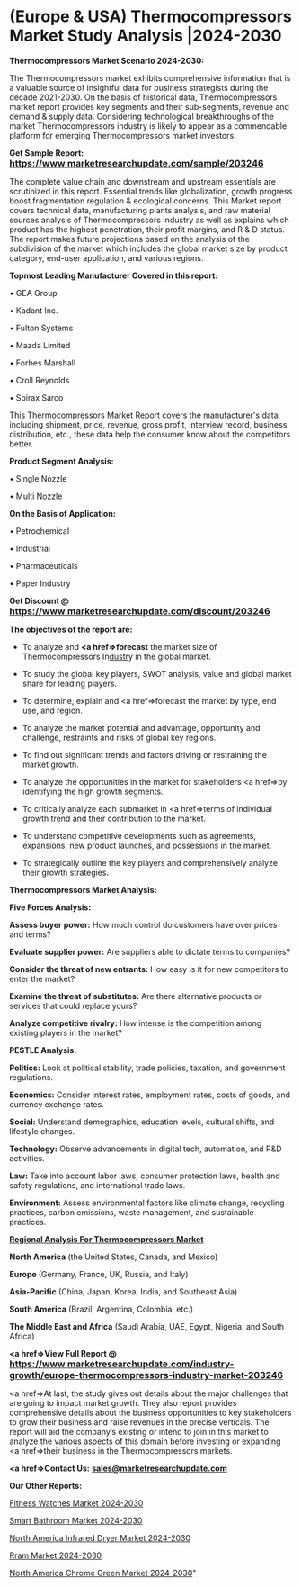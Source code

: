 # (Europe & USA) Thermocompressors Market Study Analysis |2024-2030

<strong>Thermocompressors Market Scenario 2024-2030:</strong>

The Thermocompressors market exhibits comprehensive information that is a valuable source of insightful data for business strategists during the decade 2021-2030. On the basis of historical data, Thermocompressors market report provides key segments and their sub-segments, revenue and demand &amp; supply data. Considering technological breakthroughs of the market Thermocompressors industry is likely to appear as a commendable platform for emerging Thermocompressors market investors.

<strong>Get Sample Report: <a href=https://www.marketresearchupdate.com/sample/203246><font size=3 color=#0000ff>https://www.marketresearchupdate.com/sample/203246</font></a></strong>

The complete value chain and downstream and upstream essentials are scrutinized in this report. Essential trends like globalization, growth progress boost fragmentation regulation &amp; ecological concerns. This Market report covers technical data, manufacturing plants analysis, and raw material sources analysis of Thermocompressors Industry as well as explains which product has the highest penetration, their profit margins, and R & D status. The report makes future projections based on the analysis of the subdivision of the market which includes the global market size by product category, end-user application, and various regions.

<strong>Topmost Leading Manufacturer Covered in this report:</strong>

• GEA Group

• Kadant Inc.

• Fulton Systems

• Mazda Limited

• Forbes Marshall

• Croll Reynolds

• Spirax Sarco

This Thermocompressors Market Report covers the manufacturer's data, including shipment, price, revenue, gross profit, interview record, business distribution, etc., these data help the consumer know about the competitors better.

<strong>Product Segment Analysis: </strong>

• Single Nozzle

• Multi Nozzle

<strong>On the Basis of Application:</strong>

• Petrochemical

• Industrial

• Pharmaceuticals

• Paper Industry

<strong>Get Discount @ <a href=https://www.marketresearchupdate.com/discount/203246><font size=3 color=#0000ff>https://www.marketresearchupdate.com/discount/203246</font></a></strong>

<strong><b>The objectives of the report are:</b></strong>

- To analyze and <strong><a href=><strong>forecast</strong></a></strong> the market size of Thermocompressors In<a href=ASDF991299>dustr</a>y in the global market.

- To study the global key players, SWOT analysis, value and global market share for leading players.

- To determine, explain and <a href=>forecast</a> the market by type, end use, and region.

- To analyze the market potential and advantage, opportunity and challenge, restraints and risks of global key regions.

- To find out significant trends and factors driving or restraining the market growth.

- To analyze the opportunities in the market for stakeholders <a href=>by</a> identifying the high growth segments.

- To critically analyze each submarket in <a href=>terms</a> of individual growth trend and their contribution to the market.

- To understand competitive developments such as agreements, expansions, new product launches, and possessions in the market.

- To strategically outline the key players and comprehensively analyze their growth strategies.

<strong>Thermocompressors Market Analysis:</strong>

<strong>Five Forces Analysis:</strong>

<strong>Assess buyer power:</strong> How much control do customers have over prices and terms?

<strong>Evaluate supplier power:</strong> Are suppliers able to dictate terms to companies?

<strong>Consider the threat of new entrants:</strong> How easy is it for new competitors to enter the market?

<strong>Examine the threat of substitutes:</strong> Are there alternative products or services that could replace yours?

<strong>Analyze competitive rivalry:</strong> How intense is the competition among existing players in the market?

<strong>PESTLE Analysis:</strong>

<strong>Politics:</strong> Look at political stability, trade policies, taxation, and government regulations.

<strong>Economics:</strong> Consider interest rates, employment rates, costs of goods, and currency exchange rates.

<strong>Social:</strong> Understand demographics, education levels, cultural shifts, and lifestyle changes.

<strong>Technology:</strong> Observe advancements in digital tech, automation, and R&D activities.

<strong>Law:</strong> Take into account labor laws, consumer protection laws, health and safety regulations, and international trade laws.

<strong>Environment:</strong> Assess environmental factors like climate change, recycling practices, carbon emissions, waste management, and sustainable practices.

<strong><u><b>Regional Analysis For Thermocompressors Market</b></u></strong>

<strong><b>North America</b></strong> (the United States, Canada, and Mexico)

<strong><b>Europe </b></strong>(Germany, France, UK, Russia, and Italy)

<strong><b>Asia-Pacific</b></strong> (China, Japan, Korea, India, and Southeast Asia)

<strong><b>South America</b></strong> (Brazil, Argentina, Colombia, etc.)

<strong><b>The Middle East and Africa</b></strong> (Saudi Arabia, UAE, Egypt, Nigeria, and South Africa)

<strong><a href=>View Full Report</a> @ <a href=https://www.marketresearchupdate.com/industry-growth/europe-thermocompressors-industry-market-203246><font size=3 color=#0000ff>https://www.marketresearchupdate.com/industry-growth/europe-thermocompressors-industry-market-203246</font></a></strong>

<a href=>At last,</a> the study gives out details about the major challenges that are going to impact market growth. They also report provides comprehensive details about the business opportunities to key stakeholders to grow their business and raise revenues in the precise verticals. The report will aid the company’s existing or intend to join in this market to analyze the various aspects of this domain before investing or expanding <a href=>their</a> business in the Thermocompressors markets.

<strong><a href=>Contact Us:</a></strong>
<strong>sales@marketresearchupdate.com</strong>

<strong>Our Other Reports:</strong>

<a href=https://www.linkedin.com/pulse/fitness-watches-market-opportunities-stay-ahead>Fitness Watches Market 2024-2030</a>

<a href=https://www.linkedin.com/pulse/smart-bathroom-market-size-trends-consumption>Smart Bathroom Market 2024-2030</a>

<a href=https://www.linkedin.com/pulse/north-america-infrared-dryer-market-2030-industry>North America Infrared Dryer Market 2024-2030</a>

<a href=https://www.linkedin.com/pulse/rram-market-size-historical-growth-analysis-nfwbf/>Rram Market 2024-2030</a>

<a href=https://www.linkedin.com/pulse/north-america-chrome-green-market-future-1iijf/>North America Chrome Green Market 2024-2030</a>"
